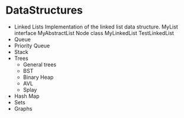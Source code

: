 # DataStructures
* Linked Lists
    Implementation of the linked list data structure.
    MyList<E> interface
    MyAbstractList<E>
    Node<E> class
    MyLinkedList<E>
    TestLinkedList
* Queue
* Priority Queue
* Stack
* Trees
   * General trees
   * BST
   * Binary Heap
   * AVL
   * Splay
* Hash Map
* Sets
* Graphs
